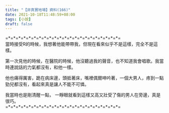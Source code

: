 ```yaml
---
title: "【非真實地場】資料(166)"
date: 2021-10-18T11:48:59+08:00
tags: [小說]
draft: false
---
```


=\*=\*=\*=\*=\*=\*=\*=\*=\*=\*=\*=\*=\*=\*=\*=\*=\*=\*=\*=\*=\*=\*=  
當時接受R的時候，我想著他能帶帶我，但現在看來似乎不是這樣，完全不是這樣。  

第一次見他的時候，在醫院的時候，他沒聽過我的聲音，也不知道我會唱歌。我當時連說話的力氣都沒有，和他一樣。  

他也痛得厲害，跪在病床邊，頭抵著床，嘴裡偶爾呻吟著，一個大男人，疼到一點勁兒都沒有，看起來真是讓人不能不可憐。  

我當時也是剛清醒一點， 一睜眼就看到這樣又高又壯受了傷的男人在旁邊，真是很巧。    
=\*=\*=\*=\*=\*=\*=\*=\*=\*=\*=\*=\*=\*=\*=\*=\*=\*=\*=\*=\*=\*=\*=  
